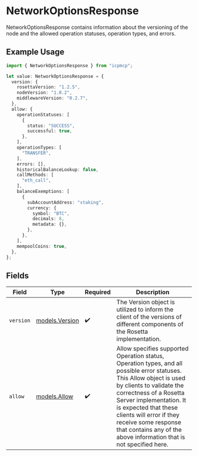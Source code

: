 # NetworkOptionsResponse

NetworkOptionsResponse contains information about the versioning of the node and the allowed operation statuses, operation types, and errors.

## Example Usage

```typescript
import { NetworkOptionsResponse } from "icpmcp";

let value: NetworkOptionsResponse = {
  version: {
    rosettaVersion: "1.2.5",
    nodeVersion: "1.0.2",
    middlewareVersion: "0.2.7",
  },
  allow: {
    operationStatuses: [
      {
        status: "SUCCESS",
        successful: true,
      },
    ],
    operationTypes: [
      "TRANSFER",
    ],
    errors: [],
    historicalBalanceLookup: false,
    callMethods: [
      "eth_call",
    ],
    balanceExemptions: [
      {
        subAccountAddress: "staking",
        currency: {
          symbol: "BTC",
          decimals: 8,
          metadata: {},
        },
      },
    ],
    mempoolCoins: true,
  },
};
```

## Fields

| Field                                                                                                                                                                                                                                                                                                                                                | Type                                                                                                                                                                                                                                                                                                                                                 | Required                                                                                                                                                                                                                                                                                                                                             | Description                                                                                                                                                                                                                                                                                                                                          |
| ---------------------------------------------------------------------------------------------------------------------------------------------------------------------------------------------------------------------------------------------------------------------------------------------------------------------------------------------------- | ---------------------------------------------------------------------------------------------------------------------------------------------------------------------------------------------------------------------------------------------------------------------------------------------------------------------------------------------------- | ---------------------------------------------------------------------------------------------------------------------------------------------------------------------------------------------------------------------------------------------------------------------------------------------------------------------------------------------------- | ---------------------------------------------------------------------------------------------------------------------------------------------------------------------------------------------------------------------------------------------------------------------------------------------------------------------------------------------------- |
| `version`                                                                                                                                                                                                                                                                                                                                            | [models.Version](../models/version.md)                                                                                                                                                                                                                                                                                                               | :heavy_check_mark:                                                                                                                                                                                                                                                                                                                                   | The Version object is utilized to inform the client of the versions of different components of the Rosetta implementation.                                                                                                                                                                                                                           |
| `allow`                                                                                                                                                                                                                                                                                                                                              | [models.Allow](../models/allow.md)                                                                                                                                                                                                                                                                                                                   | :heavy_check_mark:                                                                                                                                                                                                                                                                                                                                   | Allow specifies supported Operation status, Operation types, and all possible error statuses. This Allow object is used by clients to validate the correctness of a Rosetta Server implementation. It is expected that these clients will error if they receive some response that contains any of the above information that is not specified here. |